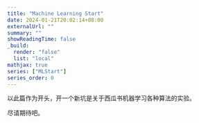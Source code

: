 ```yaml
---
title: "Machine Learning Start"
date: 2024-01-21T20:02:14+08:00
externalUrl: ""
summary: ""
showReadingTime: false
_build:
  render: "false"
  list: "local"
mathjax: true
series: ["MLStart"]
series_order: 0
---
```


以此篇作为开头，开一个新坑是关于西瓜书机器学习各种算法的实验。

尽请期待吧。
